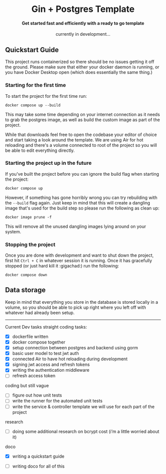 <div align="center">
    <h1>Gin + Postgres Template</h1>
    <h4>Get started fast and efficiently with a ready to go template</h4>
    currently in development...
</div>


## Quickstart Guide
This project runs containerized so there should be no issues getting it off the ground. Please make sure that either your docker daemon is running, or you have Docker Desktop open (which does essentially the same thing.)

### Starting for the first time
To start the project for the first time run:

```cli
docker compose up --build
```

This may take some time depending on your internet connection as it needs to grab the postgres image, as well as build the custom image as part of the project.

While that downloads feel free to open the codebase your editor of choice and start taking a look around the template. We are using Air for hot reloading and there's a volume connected to root of the project so you will be able to edit everything directly.

### Starting the project up in the future
If you've built the project before you can ignore the build flag when starting the project:

```cli
docker compose up

```
However, if something has gone horribly wrong you can try rebuilding with the `--build` flag again. Just keep in mind that this will create a dangling image that's used for the build step so please run the following as clean up:

```cli
docker image prune -f
```

This will remove all the unused dangling images lying around on your system.

### Stopping the project
Once you are done with development and want to shut down the project, first hit `Ctrl + C` in whatever session it is running. Once it has gracefully stopped (or just hard kill it :gigachad:) run the following:

```cli
docker compose down
```

## Data storage
Keep in mind that everything you store in the database is stored locally in a volume, so you should be able to pick up right where you left off with whatever had already been setup.


---

Current Dev tasks
straight coding tasks:
- [x] dockerfile written
- [x] docker compose together
- [x] setup connection between postgres and backend using gorm
- [x] basic user model to test jwt auth
- [x] connected Air to have hot reloading during development
- [x] signing jwt access and refresh tokens
- [x] writing the authentication middleware
- [ ] refresh access token

coding but still vague
- [ ] figure out how unit tests
- [ ] write the runner for the automated unit tests
- [ ] write the service & controller template we will use for each part of the project

research
- [ ] doing some additional research on bcrypt cost (i’m a little worried about it)

doco
- [x] writing a quickstart guide
- [ ] writing doco for all of this


